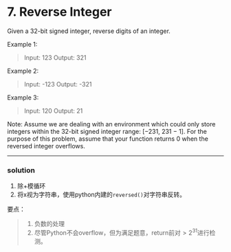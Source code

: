 # 7. Reverse Integer

Given a 32-bit signed integer, reverse digits of an integer.

Example 1:
> Input: 123
> Output: 321

Example 2:
> Input: -123
Output: -321

Example 3:

> Input: 120
Output: 21

Note:
Assume we are dealing with an environment which could only store integers within the 32-bit signed integer range: [−231,  231 − 1]. For the purpose of this problem, assume that your function returns 0 when the reversed integer overflows.

---

### solution
1. 除+模循环
2. 将x视为字符串，使用python内建的`reversed()`对字符串反转。

要点：
> 1. 负数的处理
> 2. 尽管Python不会overflow，但为满足题意，return前对$>2^{31}$进行检测。